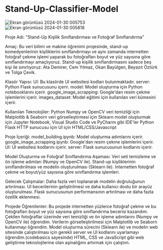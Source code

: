 # Stand-Up-Classifier-Model

![Ekran görüntüsü 2024-01-30 005753](https://github.com/YigitDeniiz/Stand-Up-Classifier-Model/assets/139796542/0ecb8091-e50d-4605-b618-1f2528ffba7c)
![Ekran görüntüsü 2024-01-30 005818](https://github.com/YigitDeniiz/Stand-Up-Classifier-Model/assets/139796542/b745a297-10c7-46fa-ad99-152af9f87474)

Proje Adı: "Stand-Up Kişilik Sınıflandırması ve Fotoğraf Sınıflandırma"

Amaç: Bu veri bilimi ve makine öğrenimi projesinde, stand-up komedyenlerinin kişiliklerini sınıflandırmayı ve aynı zamanda internetten fotoğraf çekme işlemi yaparak bu fotoğrafları boyut ve yüz sayısına göre sınıflandırmayı amaçlıyoruz. Stand-up kişilik sınıflandırmasını sadece beş kişi ile sınırlıyoruz: Ata Demirer, Cem Yılmaz, Okan Bayülgen, Beyazıt Öztürk ve Tolga Çevik.

Klasör Yapısı:
UI: Bu klasörde UI websitesi kodları bulunmaktadır.
server: Python Flask sunucusunu içerir.
model: Model oluşturma için Python notebooklarını içerir.
google_image_scrapping: Google'dan resim çekme işlemlerini içerir.
images_dataset: Model eğitimi için kullanılan veri kümesini içerir.

Kullanılan Teknolojiler:
Python
Numpy ve OpenCV veri temizliği için
Matplotlib & Seaborn veri görselleştirmesi için
Sklearn model oluşturmak için
Jupyter Notebook, Visual Studio Code ve PyCharm gibi IDE'ler
Python Flask HTTP sunucusu için
UI için HTML/CSS/Javascript

Proje İçeriği:
model_building.ipynb: Model oluşturma adımlarını içerir.
google_image_scrapping.ipynb: Google'dan resim çekme işlemlerini içerir.
UI: UI websitesi kodlarını içerir.
server: Flask sunucusunun kodlarını içerir.

Model Oluşturma ve Fotoğraf Sınıflandırma Aşaması:
Veri seti temizleme ve ön işleme adımları (Numpy ve OpenCV ile).
Stand-up kişiliklerinin sınıflandırılması ve modelin oluşturulması (Sklearn ile).
Internetten fotoğraf çekme ve boyut/yüz sayısına göre sınıflandırma işlemleri.

Gelecek Çalışmalar:
Daha fazla veri toplanarak modelin doğruluğunun artırılması.
UI becerilerinin geliştirilmesi ve daha kullanıcı dostu bir arayüz oluşturulması.
Flask sunucusunun performansının artırılması ve daha fazla özellik eklenmesi.

Projede Öğrenilenler:
Bu projede internetten yüzlerce fotoğraf çekme ve bu fotoğrafları boyut ve yüz sayısına göre sınıflandırma becerisi kazandım.
Çekilen fotoğraflar üzerinde veri temizliği ve ön işleme adımlarını (Numpy ve OpenCV ile) öğrendim.
Verilerin görselleştirilmesi için Matplotlib ve Seaborn kullanmayı öğrendim.
Model oluşturma sürecini (Sklearn ile) ve modelin web sitesinde çalıştırılması için gerekli server ve UI kodlarını uyarlamayı öğrendim.(codebasics sayesinde)
HTML, CSS ve JavaScript gibi web geliştirme teknolojilerine olan aşinalığımı artırmak için çalıştım.
